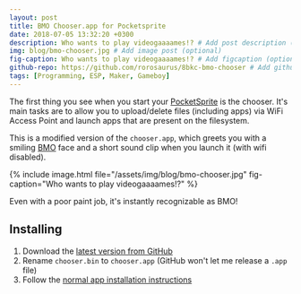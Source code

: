 ```yaml
---
layout: post
title: BMO Chooser.app for Pocketsprite
date: 2018-07-05 13:32:20 +0300
description: Who wants to play videogaaaames!? # Add post description (optional)
img: blog/bmo-chooser.jpg # Add image post (optional)
fig-caption: Who wants to play videogaaaames!? # Add figcaption (optional)
github-repo: https://github.com/rorosaurus/8bkc-bmo-chooser # Add github repo (optional)
tags: [Programming, ESP, Maker, Gameboy]
---
```


The first thing you see when you start your [PocketSprite](https://pocketsprite.com/) is the chooser. It's main tasks are to allow you to upload/delete files (including apps) via WiFi Access Point and launch apps that are present on the filesystem.

This is a modified version of the `chooser.app`, which greets you with a smiling [BMO](https://adventuretime.fandom.com/wiki/BMO) face and a short sound clip when you launch it (with wifi disabled).

{% include image.html 
    file="/assets/img/blog/bmo-chooser.jpg"
    fig-caption="Who wants to play videogaaaames!?"
%}

Even with a poor paint job, it's instantly recognizable as BMO!

## Installing
1. Download the [latest version from GitHub](https://github.com/rorosaurus/8bkc-bmo-chooser/releases/latest)
2. Rename `chooser.bin` to `chooser.app` (GitHub won't let me release a `.app` file)
3. Follow the [normal app installation instructions](https://pocketsprite.com/pages/faq#functionality)